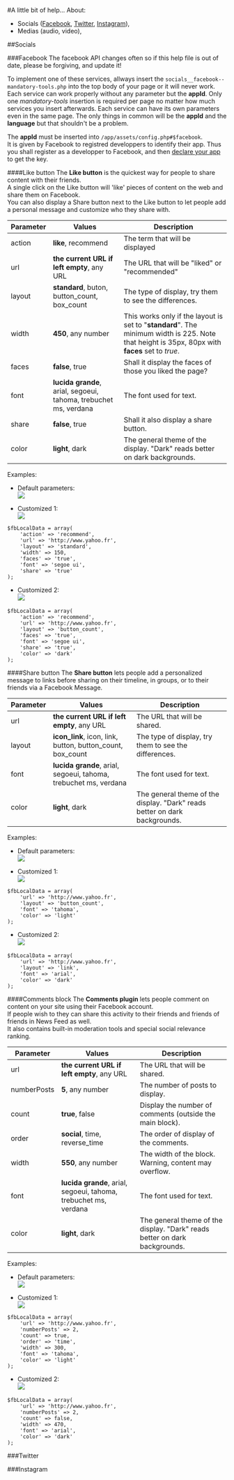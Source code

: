 #A little bit of help...
About:

* Socials ([Facebook](#Facebook), [Twitter](#Twitter), [Instagram](#Instagram)),
* Medias (audio, video),

##Socials

###Facebook
The facebook API changes often so if this help file is out of date, please be forgiving, and update it!

To implement one of these services, allways insert the `socials__facebook--mandatory-tools.php` into the top body of your page or it will never work. Each service can work properly without any parameter but the **appId**. Only one *mandatory-tools* insertion is required per page no matter how much services you insert afterwards. Each service can have its own parameters even in the same page. The only things in common will be the **appId** and the **language** but that shouldn't be a problem.

The **appId** must be inserted into `/app/assets/config.php#$facebook`.  
It is given by Facebook to registred developpers to identify their app. Thus you shall register as a developper to Facebook, and then [declare your app](https://developers.facebook.com/apps) to get the key.

####Like button
The **Like button** is the quickest way for people to share content with their friends.  
A single click on the Like button will 'like' pieces of content on the web and share them on Facebook.  
You can also display a Share button next to the Like button to let people add a personal message and customize who they share with.

| Parameter 	| Values                                                           	| Description                                                                                                                                    	|
|-----------	|------------------------------------------------------------------	|------------------------------------------------------------------------------------------------------------------------------------------------	|
| action    	| **like**, recommend                                              	| The term that will be displayed                                                                                                                	|
| url       	| **the current URL if left empty**, any URL                       	| The URL that will be "liked" or "recommended"                                                                                                  	|
| layout    	| **standard**, buton, button_count, box_count                     	| The type of display, try them to see the differences.                                                                                          	|
| width     	| **450**, any number                                              	| This works only if the layout is set to "**standard**". The minimum width is 225. Note that height is 35px, 80px with **faces** set to *true*. 	|
| faces     	| **false**, true                                                  	| Shall it display the faces of those you liked the page?                                                                                        	|
| font      	| **lucida grande**, arial, segoeui, tahoma, trebuchet ms, verdana 	| The font used for text.                                                                                                                        	|
| share     	| **false**, true                                                  	| Shall it also display a share button.                                                                                                          	|
| color     	| **light**, dark                                                  	| The general theme of the display. "Dark" reads better on dark backgrounds.                                                                     	|

Examples:

* Default parameters:  
![](/_documents/readme-components/socials__facebook--like-btn--1.png)

* Customized 1:  
![](/_documents/readme-components/socials__facebook--like-btn--2.png)
```
$fbLocalData = array(
	'action' => 'recommend',
	'url' => 'http://www.yahoo.fr',
	'layout' => 'standard',
	'width' => 150,
	'faces' => 'true',
	'font' => 'segoe ui',
	'share' => 'true'
);
```
* Customized 2:  
![](/_documents/readme-components/socials__facebook--like-btn--3.png)
```
$fbLocalData = array(
	'action' => 'recommend',
	'url' => 'http://www.yahoo.fr',
	'layout' => 'button_count',
	'faces' => 'true',
	'font' => 'segoe ui',
	'share' => 'true',
	'color' => 'dark'
);
```


####Share button
The **Share button** lets people add a personalized message to links before sharing on their timeline, in groups, or to their friends via a Facebook Message.

| Parameter 	| Values                                                           	| Description                                                                	|
|-----------	|------------------------------------------------------------------	|----------------------------------------------------------------------------	|
| url       	| **the current URL if left empty**, any URL                       	| The URL that will be shared.                                               	|
| layout    	| **icon_link**, icon, link, button, button_count, box_count       	| The type of display, try them to see the differences.                      	|
| font      	| **lucida grande**, arial, segoeui, tahoma, trebuchet ms, verdana 	| The font used for text.                                                    	|
| color     	| **light**, dark                                                  	| The general theme of the display. "Dark" reads better on dark backgrounds. 	|

Examples:

* Default parameters:  
![](/_documents/readme-components/socials__facebook--share-btn--1.png)

* Customized 1:  
![](/_documents/readme-components/socials__facebook--share-btn--2.png)
```
$fbLocalData = array(
	'url' => 'http://www.yahoo.fr',
	'layout' => 'button_count',
	'font' => 'tahoma',
	'color' => 'light'
);
```
* Customized 2:  
![](/_documents/readme-components/socials__facebook--share-btn--3.png)
```
$fbLocalData = array(
	'url' => 'http://www.yahoo.fr',
	'layout' => 'link',
	'font' => 'arial',
	'color' => 'dark'
);
```

####Comments block
The **Comments plugin** lets people comment on content on your site using their Facebook account.  
If people wish to they can share this activity to their friends and friends of friends in News Feed as well.  
It also contains built-in moderation tools and special social relevance ranking.

| Parameter   	| Values                                                           	| Description                                                                	|
|-------------	|------------------------------------------------------------------	|----------------------------------------------------------------------------	|
| url         	| **the current URL if left empty**, any URL                       	| The URL that will be shared.                                               	|
| numberPosts 	| **5**, any number                                                	| The number of posts to display.                                            	|
| count       	| **true**, false                                                  	| Display the number of comments (outside the main block).                   	|
| order       	| **social**, time, reverse_time                                   	| The order of display of the comments.                                      	|
| width       	| **550**, any number                                              	| The width of the block. Warning, content may overflow.                     	|
| font        	| **lucida grande**, arial, segoeui, tahoma, trebuchet ms, verdana 	| The font used for text.                                                    	|
| color       	| **light**, dark                                                  	| The general theme of the display. "Dark" reads better on dark backgrounds. 	|

Examples:

* Default parameters:  
![](/_documents/readme-components/socials__facebook--comments-block--1.png)

* Customized 1:  
![](/_documents/readme-components/socials__facebook--comments-block--2.png)
```
$fbLocalData = array(
	'url' => 'http://www.yahoo.fr',
	'numberPosts' => 2,
	'count' => true,
	'order' => 'time',
	'width' => 300,
	'font' => 'tahoma',
	'color' => 'light'
);
```
* Customized 2:  
![](/_documents/readme-components/socials__facebook--comments-block--3.png)
```
$fbLocalData = array(
	'url' => 'http://www.yahoo.fr',
	'numberPosts' => 2,
	'count' => false,
	'width' => 470,
	'font' => 'arial',
	'color' => 'dark'
);
```

###Twitter

###Instagram